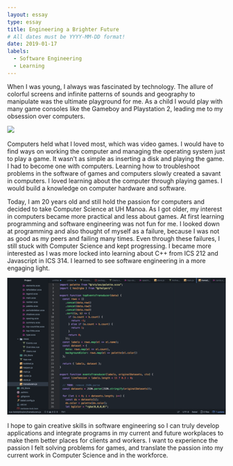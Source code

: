 ```yaml
---
layout: essay
type: essay
title: Engineering a Brighter Future
# All dates must be YYYY-MM-DD format!
date: 2019-01-17
labels:
  - Software Engineering
  - Learning
---
```


When I was young, I always was fascinated by technology. The allure of colorful screens and infinite patterns of sounds and geography to manipulate was the ultimate playground for me. As a child I would play with many game consoles like the Gameboy and Playstation 2, leading me to my obsession over computers.

<img class="ui tiny left circular floated image" src="http://photos1.blogger.com/blogger/1011/1866/1600/000000003598.jpg">

Computers held what I loved most, which was video games. I would have to find ways on working the computer and managing the operating system just to play a game. It wasn’t as simple as inserting a disk and playing the game. I had to become one with computers. Learning how to troubleshoot problems in the software of games and computers slowly created a savant in computers. I loved learning about the computer through playing games. I would build a knowledge on computer hardware and software. 

Today, I am 20 years old and still hold the passion for computers and decided to take Computer Science at UH Manoa. As I got older, my interest in computers became more practical and less about games. At first learning programming and software engineering was not fun for me. I looked down at programming and also thought of myself as a failure, because I was not as good as my peers and failing many times. Even through these failures, I still stuck with Computer Science and kept progressing. I became more interested as I was more locked into learning about C++ from ICS 212 and Javascript in ICS 314. I learned to see software engineering in a more engaging light.

<img class="ui tiny left circular floated image" src="https://raw.githubusercontent.com/MonsterDeveloper/atom-jsfiddle-theme-syntax/master/screenshot.png">

I hope to gain creative skills in software engineering so I can truly develop applications and integrate programs in my current and future workplaces to make them better places for clients and workers. I want to experience the passion I felt solving problems for games, and translate the passion into my current work in Computer Science and in the workforce.
